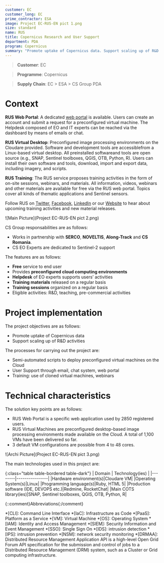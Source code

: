 ```yaml
---
customer: EC
customer_long: EC
prime_contractor: ESA
image: Project EC-RUS-EN pict 1.png
size: standard
name: RUS
title: Copernicus Research and User Support
department: PDA
program: Copernicus
summary: "Promote uptake of Copernicus data. Support scaling up of R&D activities"
---
```


> __Customer__\: EC

> __Programme__\: Copernicus

> __Supply Chain__\: EC > ESA >  CS Group PDA


# Context

__RUS Web Portal__: A dedicated [web portal](https://rus-opernicus.eu) is available. Users can create an account and submit a request for a preconfigured virtual machine. The Helpdesk composed of EO and IT experts can be reached via the dashboard by means of emails or chat. 

__RUS Virtual Desktop__: Preconfigured image processing environments on the Cloudare provided. Software and development tools are accessiblefrom a Linux-based virtual desktop. All preinstalled softwareand tools are open source (e.g., SNAP, Sentinel toolboxes, QGIS, OTB, Python, R). Users can install their own software and tools, download, import and export data, including imagery, and scripts.

__RUS Training__: The RUS service proposes training activities in the form of on-site sessions, webinars, and materials. 
All information, videos, webinars and other materials are available for free via the RUS web portal.
Topics cover all kinds of thematic applications and Sentinel sensors. 

Follow RUS on [Twitter](https://twitter.com/RUS_Copernicus), [Facebook](https://www.facebook.com/RUSCopernicusService/), [LinkedIn](https://www.linkedin.com/groups/8623170/) or our [Website](https://rus-training.eu/) to hear about upcoming training activities and new material releases.

![Main Picture](Project EC-RUS-EN pict 2.png)

CS Group responsabilities are as follows:
* Works in partnership with __SERCO__, __NOVELTIS__, __Along-Track__ and __CS Romania__.
* CS EO Experts are dedicated to Sentinel-2 support


The features are as follows:
* __Free__ service to end user
* Provides __preconfigured cloud computing environments__
* __Helpdesk__ of EO experts supports users’ activities
* __Training materials__  released on a regular basis
* __Training sessions__ organized on a regular basis
* Eligible activities: R&D, teaching, pre-commercial activities

# Project implementation

The project objectives are as follows:
* Promote uptake of Copernicus data
* Support scaling up of R&D activities

The processes for carrying out the project are:
* Semi-automated scripts to deploy preconfigured virtual machines on the Cloud
* User Support through email, chat system, web portal
* Training: use of cloned virtual machines, webinars

# Technical characteristics

The solution key points are as follows:
* RUS Web Portal is a specific web application used by 2850 registered users.
* RUS Virtual Machines are preconfigured desktop-based image processing environments made available on the Cloud. A total of 1,100 VMs have been delivered so far.
* 3 default VM configurations are possible from 4 to 48 cores.

![Archi Picture](Project EC-RUS-EN pict 3.png)

The main technologies used in this project are:

{:class="table table-bordered table-dark"}
| Domain | Technology(ies) |
|--------|----------------|
|Hardware environment(s)|Cloudare VM|
|Operating System(s)|Linux|
|Programming language(s)|Ruby, HTML 5|
|Production software (IDE, DEVOPS etc.)|Redmine, RocketChat|
|Main COTS library(ies)|SNAP, Sentinel toolboxes, QGIS, OTB, Python, R|



{::comment}Abbreviations{:/comment}

*[CLI]: Command Line Interface
*[IaC]: Infrastructure as Code
*[PaaS]: Platform as a Service
*[VM]: Virtual Machine
*[OS]: Operating System
*[IAM]: Identity and Access Management
*[SIEM]: Security Information and Event Management
*[SSO]: Single Sign On
*[IDS]: intrusion detection
*[IPS]: intrusion prevention
*[NSM]: network security monitoring
*[DRMAA]: Distributed Resource Management Application API is a high-level Open Grid Forum API specification for the submission and control of jobs to a Distributed Resource Management (DRM) system, such as a Cluster or Grid computing infrastructure.
